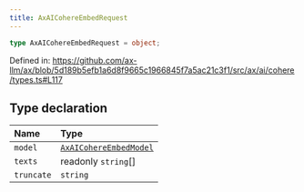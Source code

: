 ```yaml
---
title: AxAICohereEmbedRequest
---
```


```ts
type AxAICohereEmbedRequest = object;
```

Defined in: https://github.com/ax-llm/ax/blob/5d189b5efb1a6d8f9665c1966845f7a5ac21c3f1/src/ax/ai/cohere/types.ts#L117

## Type declaration

| Name | Type |
| :------ | :------ |
| <a id="model"></a> `model` | [`AxAICohereEmbedModel`](/api/#03-apidocs/enumerationaxaicohereembedmodel) |
| <a id="texts"></a> `texts` | readonly `string`[] |
| <a id="truncate"></a> `truncate` | `string` |
